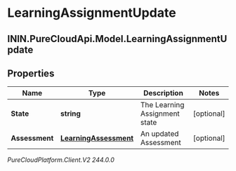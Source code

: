 # LearningAssignmentUpdate

## ININ.PureCloudApi.Model.LearningAssignmentUpdate

## Properties

|Name | Type | Description | Notes|
|------------ | ------------- | ------------- | -------------|
| **State** | **string** | The Learning Assignment state | [optional] |
| **Assessment** | [**LearningAssessment**](LearningAssessment) | An updated Assessment | [optional] |



_PureCloudPlatform.Client.V2 244.0.0_
